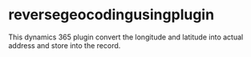 # reversegeocodingusingplugin
This dynamics 365 plugin convert the longitude and latitude into actual address and store into the record.
